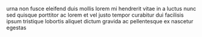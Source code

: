 urna non fusce eleifend duis mollis lorem mi hendrerit vitae in a luctus nunc
sed quisque porttitor ac lorem et vel justo tempor curabitur dui facilisis
ipsum tristique lobortis aliquet dictum gravida ac pellentesque ex nascetur
egestas